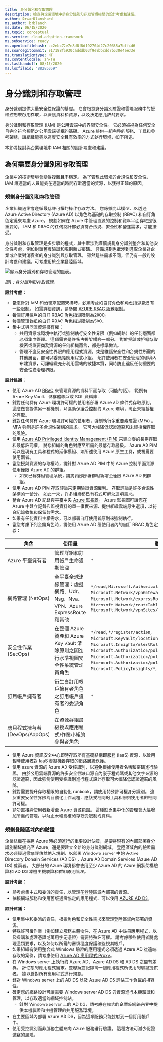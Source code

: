 ```yaml
---
title: 身分識別和存取管理
description: 檢查與企業環境中的身分識別和存取管理相關的設計考慮和建議。
author: BrianBlanchard
ms.author: brblanch
ms.date: 06/15/2020
ms.topic: conceptual
ms.service: cloud-adoption-framework
ms.subservice: ready
ms.openlocfilehash: cc2ebc72e7e8d8f8d192704d27c20338a7bff4d6
ms.sourcegitcommit: 917188fa930cadddb03f9e9bbcdd7b630e4ee33e
ms.translationtype: MT
ms.contentlocale: zh-TW
ms.lasthandoff: 08/17/2020
ms.locfileid: "88285059"
---
```

# <a name="identity-and-access-management"></a>身分識別和存取管理

身分識別提供大量安全性保證的基礎。 它會根據身分識別驗證和雲端服務中的授權控制來啟用存取，以保護資料和資源，以及決定應允許的要求。

身分識別和存取管理 (IAM) 是公用雲端中的界限安全性。 它必須被視為任何安全且完全符合規範之公用雲端架構的基礎。 Azure 提供一組完整的服務、工具和參考架構，讓組織能夠以高度安全且有效率的方式執行環境，如下所述。

本節將探討與企業環境中 IAM 相關的設計考慮和建議。

## <a name="why-we-need-identity-and-access-management"></a>為何需要身分識別和存取管理

企業中的技術環境會變得複雜且不穩定。 為了管理此環境的合規性和安全性，IAM 讓適當的人員能夠在適當的時間存取適當的資源，以獲得正確的原因。

### <a name="plan-for-identity-and-access-management"></a>規劃身分識別和存取管理

企業組織通常會遵循最低許可權的操作存取方法。 您應擴充此模型，以透過 Azure Active Directory (Azure AD) 以角色為基礎的存取控制 (RBAC) 和自訂角色定義來考慮 Azure。 規劃如何在 Azure 中管理資源的控制和資料平面存取是很重要的。 IAM 和 RBAC 的任何設計都必須符合法規、安全性和營運需求，才能接受。

身分識別和存取管理是多步驟的程式，其中牽涉到謹慎規劃身分識別整合和其他安全性考慮，例如封鎖舊版驗證和規劃新式密碼。 預備規劃也牽涉到選取企業對企業或企業對消費者的身分識別與存取管理。 雖然這些需求不同，但仍有一般的設計考慮和建議，可考慮用於企業登陸區域。

![顯示身分識別和存取管理的圖表。](./media/iam.png)

_圖1：身分識別和存取管理。_

**設計考慮：**

- 當您針對 IAM 和治理來配置架構時，必須考慮的自訂角色和角色指派數目有一些限制。 如需詳細資訊，請參閱 [AZURE RBAC 服務限制](/azure/azure-resource-manager/management/azure-subscription-service-limits#role-based-access-control-limits)。
- 每個訂用帳戶的自訂 RBAC 角色指派限制為2000。
- 每個管理群組的自訂 RBAC 角色指派限制為500。
- 集中式與同盟資源擁有權：
  - 共用資源或環境中執行或強制執行安全性界限（例如網路）的任何層面都必須集中管理。 這項需求是許多法規架構的一部分。 對於授與或拒絕存取機密或重要商務資源的任何組織而言，都是標準做法。
  - 管理不違反安全性界限的應用程式資源，或是維護安全性和合規性所需的其他層面，都可以委派給應用程式小組。 允許使用者在安全管理的環境內布建資源，可讓組織充分利用雲端的敏捷本質，同時防止違反任何重要的安全性或治理界限。

<!-- docsTest:ignore Azure-AD-only Azure-AD-managed NetOps SecOps AppOps -->

**設計建議：**

- 使用 Azure AD [RBAC](/azure/role-based-access-control/overview) 來管理資源的資料平面存取（可能的話）。 範例有 Azure Key Vault、儲存體帳戶或 SQL 資料庫。
- 針對任何具有 Azure 環境許可權的使用者部署 Azure AD 條件式存取原則。 這麼做會提供另一種機制，以協助保護受控制的 Azure 環境，防止未經授權的存取。
- 針對任何具有 Azure 環境許可權的使用者，強制執行多重要素驗證 (MFA) 。 MFA 強制是許多合規性架構的需求。 它可大幅降低認證遭竊和未經授權存取的風險。
- 使用 [Azure AD Privileged Identity Management (PIM) ](/azure/active-directory/privileged-identity-management/pim-configure) 來建立零的長期存取和最低許可權。 將您組織的角色對應至所需的最低存取層級。 Azure AD PIM 可以是現有工具和程式的延伸模組、如所述使用 Azure 原生工具，或視需要使用兩者。
- 當您授與資源的存取權時，請針對 Azure AD PIM 中的 Azure 控制平面資源使用僅限 Azure AD 的群組。
  - 如果已有群組管理系統，請將內部部署群組新增至僅限 Azure AD 的群組。
- 使用 Azure AD PIM 存取評論來定期驗證資源權利。 存取評論是許多合規性架構的一部分。 如此一來，許多組織都已有程式可解決這項需求。
- 整合 Azure AD 記錄與平臺中央 [Azure 監視器](/azure/active-directory/reports-monitoring/concept-activity-logs-azure-monitor)。 Azure 監視器可讓您在 Azure 中建立記錄和監視資料的單一事實來源，提供組織雲端原生選項，以符合記錄收集和保留的需求。
- 如果有任何資料主權需求，可以部署自訂使用者原則來強制執行。
- 當您考慮下列金鑰角色時，請使用 Azure AD 租使用者內的自訂 RBAC 角色定義：

| 角色 | 使用量 | 動作 | 沒有任何動作 |
|---|---|---|---|
| Azure 平臺擁有者               | 管理群組和訂用帳戶生命週期管理                                                           | `*`                                                                                                                                                                                                                  |                                                                                                                                                                                         |
| 網路管理 (NetOps)         | 全平臺全球連線管理：虛擬網路、Udr、Nsg、Nva、VPN、Azure ExpressRoute 和其他            | `*/read`, `Microsoft.Authorization/*/write`, `Microsoft.Network/vpnGateways/*`, `Microsoft.Network/expressRouteCircuits/*`, `Microsoft.Network/routeTables/write`, `Microsoft.Network/vpnSites/*`                              |                                                                                                                                                                               |
| 安全性作業 (SecOps)        | 在整個 Azure 資產和 Azure Key Vault 清除原則之間進行水準視圖安全性系統管理員角色 | `*/read`, `*/register/action`, `Microsoft.KeyVault/locations/deletedVaults/purge/action`, `Microsoft.Insights/alertRules/*`, `Microsoft.Authorization/policyDefinitions/*`, `Microsoft.Authorization/policyAssignments/*`, `Microsoft.Authorization/policySetDefinitions/*`, `Microsoft.PolicyInsights/*`, `Microsoft.Security/*` |                                                                            |
| 訂用帳戶擁有者                 | 衍生自訂用帳戶擁有者角色之訂用帳戶擁有者的委派角色                                       | `*`                                                                                                                                                                                                                  | `Microsoft.Authorization/*/write`, `Microsoft.Network/vpnGateways/*`, `Microsoft.Network/expressRouteCircuits/*`, `Microsoft.Network/routeTables/write`, `Microsoft.Network/vpnSites/*` |
| 應用程式擁有者 (DevOps/AppOps)  | 在資源群組層級授與應用程式/作業小組的參與者角色                                 |                                                                                                                                                                                                                    | `Microsoft.Network/publicIPAddresses/write`, `Microsoft.Network/virtualNetworks/write`, `Microsoft.KeyVault/locations/deletedVaults/purge/action`                                         |

- 使用 Azure 資訊安全中心即時存取所有基礎結構即服務 (IaaS) 資源，以啟用暫時使用者對 IaaS 虛擬機器存取的網路層級保護。
- 使用 azure 資源的 Azure AD 受控識別，以避免根據使用者名稱和密碼進行驗證。 由於公用雲端資源的許多安全性缺口源自內嵌于程式碼或其他文字來源的認證遭竊，因此強制使用受控識別進行程式設計存取可大幅降低認證遭竊的風險。
- 針對需要提升存取權限的自動化 runbook，請使用特殊許可權身分識別。 違反重要安全性界限的自動化工作流程，應該受相同的工具和原則使用者的相同許可權。
- 請勿直接將使用者新增至 Azure 資源範圍。 這種缺乏集中化的管理會大幅增加所需的管理，以防止未經授權的存取受限制的資料。

### <a name="plan-for-authentication-inside-a-landing-zone"></a>規劃登陸區域內的驗證

企業組織在採用 Azure 時必須進行的重要設計決策，是要將現有的內部部署身分識別網域擴充至 Azure，還是要建立全新的身分識別網域。 登陸區域內的驗證需求必須經過徹底評估並納入規劃，以部署 Windows server 中的 Active Directory Domain Services (AD DS) ，Azure AD Domain Services (Azure AD DS) 或兩者。 大部分的 Azure 環境都會使用至少 Azure AD 的 Azure 網狀架構驗證和 AD DS 本機主機驗證和群組原則管理。

**設計考慮：**

- 請考慮集中式和委派的責任，以管理在登陸區域內部署的資源。
- 依賴網域服務和使用舊版通訊協定的應用程式，可以使用 [AZURE AD DS](/azure/active-directory-domain-services)。

**設計建議：**

- 使用集中和委派的責任，根據角色和安全性需求來管理登陸區域內部署的資源。
- 特殊許可權作業（例如建立服務主體物件、在 Azure AD 中註冊應用程式，以及採購和處理憑證或萬用字元憑證）需要特殊許可權。 請考慮哪些使用者將處理這類要求，以及如何以所需的審慎程度保護和監視其帳戶。
- 如果組織有使用整合式 Windows 驗證的應用程式必須透過 Azure AD 從遠端存取的案例，請考慮使用 [Azure AD 應用程式 Proxy](/azure/active-directory/manage-apps/application-proxy)。
- 在 Windows server 上執行的 Azure AD、Azure AD DS 和 AD DS 之間有差異。 評估您的應用程式需求，並瞭解並記錄每一個應用程式所使用的驗證提供者。 據以針對所有應用程式進行規劃。
- 針對 Windows server 上的 AD DS 以及 Azure AD DS 評估工作負載的相容性。
- 確定您的網路設計可讓需要 Windows server AD DS 的資源進行本機驗證和管理，以存取適當的網域控制站。
  - 針對 Windows server 上的 AD DS，請考慮在較大的企業級網路內容中提供本機驗證和主機管理的共用服務環境。
- 在主要區域內部署 Azure AD DS，因為這項服務只能投射到一個訂用帳戶中。
- 使用受控識別而非服務主體來向 Azure 服務進行驗證。 這種方法可減少認證遭竊的風險。
